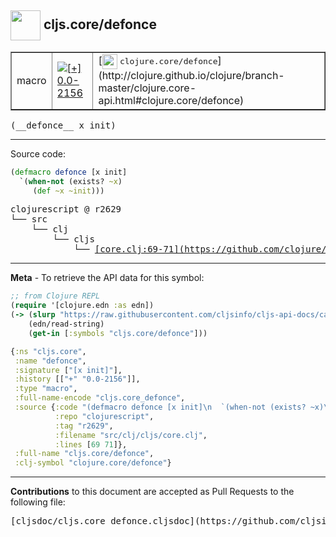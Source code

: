 ## <img width="48px" valign="middle" src="http://i.imgur.com/Hi20huC.png"> cljs.core/defonce

 <table border="1">
<tr>

<td>macro</td>
<td><a href="https://github.com/cljsinfo/cljs-api-docs/tree/0.0-2156"><img valign="middle" alt="[+] 0.0-2156" src="https://img.shields.io/badge/+-0.0--2156-lightgrey.svg"></a> </td>
<td>
[<img height="24px" valign="middle" src="http://i.imgur.com/1GjPKvB.png"> <samp>clojure.core/defonce</samp>](http://clojure.github.io/clojure/branch-master/clojure.core-api.html#clojure.core/defonce)
</td>
</tr>
</table>

 <samp>
(__defonce__ x init)<br>
</samp>

---





Source code:

```clj
(defmacro defonce [x init]
  `(when-not (exists? ~x)
     (def ~x ~init)))
```

 <pre>
clojurescript @ r2629
└── src
    └── clj
        └── cljs
            └── <ins>[core.clj:69-71](https://github.com/clojure/clojurescript/blob/r2629/src/clj/cljs/core.clj#L69-L71)</ins>
</pre>


---

__Meta__ - To retrieve the API data for this symbol:

```clj
;; from Clojure REPL
(require '[clojure.edn :as edn])
(-> (slurp "https://raw.githubusercontent.com/cljsinfo/cljs-api-docs/catalog/cljs-api.edn")
    (edn/read-string)
    (get-in [:symbols "cljs.core/defonce"]))
```

```clj
{:ns "cljs.core",
 :name "defonce",
 :signature ["[x init]"],
 :history [["+" "0.0-2156"]],
 :type "macro",
 :full-name-encode "cljs.core_defonce",
 :source {:code "(defmacro defonce [x init]\n  `(when-not (exists? ~x)\n     (def ~x ~init)))",
          :repo "clojurescript",
          :tag "r2629",
          :filename "src/clj/cljs/core.clj",
          :lines [69 71]},
 :full-name "cljs.core/defonce",
 :clj-symbol "clojure.core/defonce"}

```

---

__Contributions__ to this document are accepted as Pull Requests to the following file:

 <pre>
[cljsdoc/cljs.core_defonce.cljsdoc](https://github.com/cljsinfo/cljs-api-docs/blob/master/cljsdoc/cljs.core_defonce.cljsdoc)
</pre>

